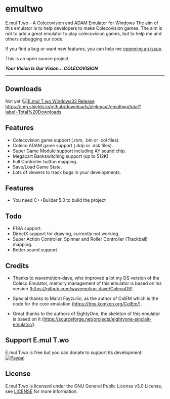 # emultwo
E.mul T.wo - A Colecovision and ADAM Emulator for Windows
The aim of this emulator is to help developers to make Colecovision games. 
The aim is not to add a great emulator to play colecovision games, but to help me and others debugging our code.

If you find a bug or want new features, you can help me [openning an issue](https://github.com/alekmaul/emultwo/issues).

This is an open source project.

_**Your Vision Is Our Vision...  COLECOVISION**_

----------

## Downloads

Not yet !<a href=""><img src="https://img.shields.io/badge/release-windows32-green?style=flat&logo=github" alt="E.mul T.wo Windows32 Release"></a> https://img.shields.io/github/downloads/alekmaul/emultwo/total?label=Total%20Downloads

## Features

- Colecovision game support (.rom, .bin or .col files).
- Coleco ADAM game support (.ddp or .dsk files).
- Super Game Module support including AY sound chip.
- Megacart Bankswitching support (up to 512K).
- Full Controller button mapping.
- Save/Load Game State.
- Lots of viewers to track bugs in your developments.

## Features

- You need C++Builder 5.0 to build the project

## Todo

- F18A support.
- DirectX support for drawing, currently not working.
- Super Action Controller, Spinner and Roller Controller (Trackball) mapping.
- Better sound support.

## Credits

- Thanks to wavemotion-dave, who improved a lot my DS version of the Coleco Emulator, memory management of this emulator is based on his version (https://github.com/wavemotion-dave/ColecoDS).

- Special thanks to  Marat Fayzullin, as the author of ColEM which is the code for the core emulation (https://fms.komkon.org/ColEm/).

- Great thanks to the authors of EightyOne, the skeleton of this emulator is based on it (https://sourceforge.net/projects/eightyone-sinclair-emulator/).  

## Support E.mul T.wo

E.mul T.wo is free but you can donate to support its development:<br>
[![Paypal](https://www.paypalobjects.com/fr_FR/FR/i/btn/x-click-but04.gif)](https://www.paypal.com/cgi-bin/webscr?cmd=_s-xclick&hosted_button_id=Y5USKF23DQVLC)

## License

E.mul T.wo is licensed under the GNU General Public License v3.0 License, see [LICENSE](LICENSE) for more information.
